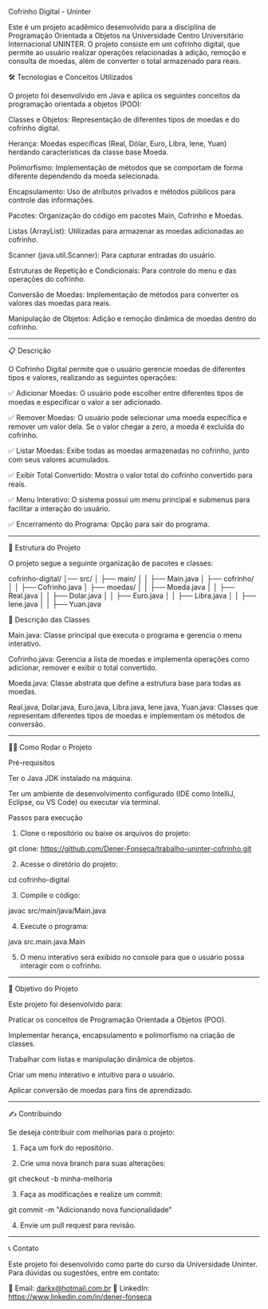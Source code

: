 Cofrinho Digital - Uninter

Este é um projeto acadêmico desenvolvido para a disciplina de Programação Orientada a Objetos na Universidade Centro Universitário Internacional UNINTER. O projeto consiste em um cofrinho digital, que permite ao usuário realizar operações relacionadas à adição, remoção e consulta de moedas, além de converter o total armazenado para reais.

🛠 Tecnologias e Conceitos Utilizados

O projeto foi desenvolvido em Java e aplica os seguintes conceitos da programação orientada a objetos (POO):

Classes e Objetos: Representação de diferentes tipos de moedas e do cofrinho digital.

Herança: Moedas específicas (Real, Dólar, Euro, Libra, Iene, Yuan) herdando características da classe base Moeda.

Polimorfismo: Implementação de métodos que se comportam de forma diferente dependendo da moeda selecionada.

Encapsulamento: Uso de atributos privados e métodos públicos para controle das informações.

Pacotes: Organização do código em pacotes Main, Cofrinho e Moedas.

Listas (ArrayList): Utilizadas para armazenar as moedas adicionadas ao cofrinho.

Scanner (java.util.Scanner): Para capturar entradas do usuário.

Estruturas de Repetição e Condicionais: Para controle do menu e das operações do cofrinho.

Conversão de Moedas: Implementação de métodos para converter os valores das moedas para reais.

Manipulação de Objetos: Adição e remoção dinâmica de moedas dentro do cofrinho.



---

📋 Descrição

O Cofrinho Digital permite que o usuário gerencie moedas de diferentes tipos e valores, realizando as seguintes operações:

✅ Adicionar Moedas: O usuário pode escolher entre diferentes tipos de moedas e especificar o valor a ser adicionado.

✅ Remover Moedas: O usuário pode selecionar uma moeda específica e remover um valor dela. Se o valor chegar a zero, a moeda é excluída do cofrinho.

✅ Listar Moedas: Exibe todas as moedas armazenadas no cofrinho, junto com seus valores acumulados.

✅ Exibir Total Convertido: Mostra o valor total do cofrinho convertido para reais.

✅ Menu Interativo: O sistema possui um menu principal e submenus para facilitar a interação do usuário.

✅ Encerramento do Programa: Opção para sair do programa.


---

📂 Estrutura do Projeto

O projeto segue a seguinte organização de pacotes e classes:

cofrinho-digital/
│── src/
│   ├── main/
│   │   ├── Main.java
│   ├── cofrinho/
│   │   ├── Cofrinho.java
│   ├── moedas/
│   │   ├── Moeda.java
│   │   ├── Real.java
│   │   ├── Dolar.java
│   │   ├── Euro.java
│   │   ├── Libra.java
│   │   ├── Iene.java
│   │   ├── Yuan.java

📌 Descrição das Classes

Main.java: Classe principal que executa o programa e gerencia o menu interativo.

Cofrinho.java: Gerencia a lista de moedas e implementa operações como adicionar, remover e exibir o total convertido.

Moeda.java: Classe abstrata que define a estrutura base para todas as moedas.

Real.java, Dolar.java, Euro.java, Libra.java, Iene.java, Yuan.java: Classes que representam diferentes tipos de moedas e implementam os métodos de conversão.



---

🏃‍♂️ Como Rodar o Projeto

Pré-requisitos

Ter o Java JDK instalado na máquina.

Ter um ambiente de desenvolvimento configurado (IDE como IntelliJ, Eclipse, ou VS Code) ou executar via terminal.


Passos para execução

1. Clone o repositório ou baixe os arquivos do projeto:



git clone: https://github.com/Dener-Fonseca/trabalho-uninter-cofrinho.git

2. Acesse o diretório do projeto:



cd cofrinho-digital

3. Compile o código:



javac src/main/java/Main.java

4. Execute o programa:



java src.main.java.Main

5. O menu interativo será exibido no console para que o usuário possa interagir com o cofrinho.




---

🎯 Objetivo do Projeto

Este projeto foi desenvolvido para:

Praticar os conceitos de Programação Orientada a Objetos (POO).

Implementar herança, encapsulamento e polimorfismo na criação de classes.

Trabalhar com listas e manipulação dinâmica de objetos.

Criar um menu interativo e intuitivo para o usuário.

Aplicar conversão de moedas para fins de aprendizado.



---

✍️ Contribuindo

Se deseja contribuir com melhorias para o projeto:

1. Faça um fork do repositório.


2. Crie uma nova branch para suas alterações:

git checkout -b minha-melhoria


3. Faça as modificações e realize um commit:

git commit -m "Adicionando nova funcionalidade"


4. Envie um pull request para revisão.




---

📞 Contato

Este projeto foi desenvolvido como parte do curso da Universidade Uninter. Para dúvidas ou sugestões, entre em contato:

📧 Email: darkx@hotmail.com.br
🔗 LinkedIn: https://www.linkedin.com/in/dener-fonseca
